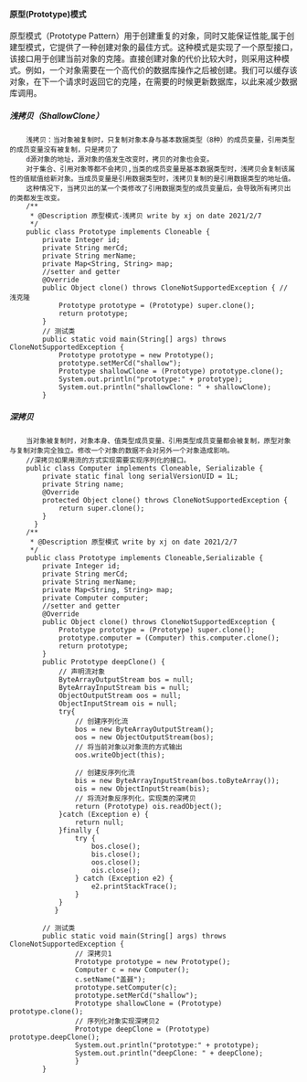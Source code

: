 #### 原型(Prototype)模式
原型模式（Prototype Pattern）用于创建重复的对象，同时又能保证性能,属于创建型模式，它提供了一种创建对象的最佳方式。这种模式是实现了一个原型接口，该接口用于创建当前对象的克隆。直接创建对象的代价比较大时，则采用这种模式。例如，一个对象需要在一个高代价的数据库操作之后被创建。我们可以缓存该对象，在下一个请求时返回它的克隆，在需要的时候更新数据库，以此来减少数据库调用。
##### 浅拷贝（ShallowClone）
		浅拷贝：当对象被复制时，只复制对象本身与基本数据类型（8种）的成员变量，引用类型的成员变量没有被复制，只是拷贝了
		d源对象的地址，源对象的值发生改变时，拷贝的对象也会变。
		对于集合、引用对象等都不会拷贝,当类的成员变量是基本数据类型时，浅拷贝会复制该属性的值赋值给新对象。当成员变量是引用数据类型时，浅拷贝复制的是引用数据类型的地址值。
		这种情况下，当拷贝出的某一个类修改了引用数据类型的成员变量后，会导致所有拷贝出的类都发生改变。
		/**
		 * @Description 原型模式-浅拷贝 write by xj on date 2021/2/7
		 */
		public class Prototype implements Cloneable {
			private Integer id;
			private String merCd;
			private String merName;
			private Map<String, String> map;
			//setter and getter
			@Override
			public Object clone() throws CloneNotSupportedException { // 浅克隆
				Prototype prototype = (Prototype) super.clone();
				return prototype;
			}
			// 测试类
			public static void main(String[] args) throws CloneNotSupportedException {
				Prototype prototype = new Prototype();
				prototype.setMerCd("shallow");
				Prototype shallowClone = (Prototype) prototype.clone();
				System.out.println("prototype:" + prototype);
				System.out.println("shallowClone: " + shallowClone);
			}
##### 深拷贝
		当对象被复制时，对象本身、值类型成员变量、引用类型成员变量都会被复制，原型对象与复制对象完全独立。修改一个对象的数据不会对另外一个对象造成影响。
		//深拷贝如果用流的方式实现需要实现序列化的接口。
		public class Computer implements Cloneable, Serializable {
			private static final long serialVersionUID = 1L;
			private String name;			
			@Override
			protected Object clone() throws CloneNotSupportedException {
				return super.clone();
			}
		  }
		/**
		 * @Description 原型模式 write by xj on date 2021/2/7
		 */
		public class Prototype implements Cloneable,Serializable {
			private Integer id;
			private String merCd;
			private String merName;
			private Map<String, String> map;
			private Computer computer;
			//setter and getter
			@Override
			public Object clone() throws CloneNotSupportedException {
				Prototype prototype = (Prototype) super.clone();
				prototype.computer = (Computer) this.computer.clone();
				return prototype;
			}
			public Prototype deepClone() {
				// 声明流对象
				ByteArrayOutputStream bos = null;
				ByteArrayInputStream bis = null;
				ObjectOutputStream oos = null;
				ObjectInputStream ois = null;
				try{
					// 创建序列化流
					bos = new ByteArrayOutputStream();
					oos = new ObjectOutputStream(bos);
					// 将当前对象以对象流的方式输出
					oos.writeObject(this);

					// 创建反序列化流
					bis = new ByteArrayInputStream(bos.toByteArray());
					ois = new ObjectInputStream(bis);
					// 将流对象反序列化，实现类的深拷贝
					return (Prototype) ois.readObject();
				}catch (Exception e) {
					return null;
				}finally {
					try {
						bos.close();
						bis.close();
						oos.close();
						ois.close();
					} catch (Exception e2) {
						e2.printStackTrace();
					}
				}  
			   }

			// 测试类
			public static void main(String[] args) throws CloneNotSupportedException {
					// 深拷贝1
					Prototype prototype = new Prototype();
					Computer c = new Computer();
					c.setName("盖聂");
					prototype.setComputer(c);
					prototype.setMerCd("shallow");
					Prototype shallowClone = (Prototype) prototype.clone();
					// 序列化对象实现深拷贝2
					Prototype deepClone = (Prototype) prototype.deepClone();
					System.out.println("prototype:" + prototype);
					System.out.println("deepClone: " + deepClone);
					}
			}                                                                                                        
